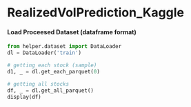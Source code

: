 # RealizedVolPrediction_Kaggle

#### Load Proceesed Dataset (dataframe format)

```python
from helper.dataset import DataLoader
dl = DataLoader('train')

# getting each stock (sample)
d1, _ = dl.get_each_parquet(0) 

# getting all stocks
df, _ = dl.get_all_parquet()
display(df)
```
